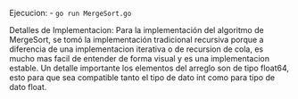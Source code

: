 Ejecucion:
    - `go run MergeSort.go`

Detalles de Implementacion:
Para la implementación del algoritmo de MergeSort, se tomó la implementación tradicional recursiva porque a diferencia
de una implementacion iterativa o de recursion de cola, es mucho mas facil de entender de forma visual y es una implementacion estable. Un detalle importante los elementos del arreglo son de tipo float64, esto para que sea compatible tanto el tipo de dato int como para tipo de dato float.